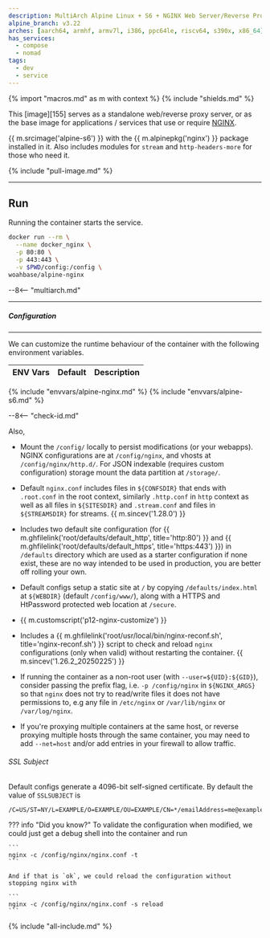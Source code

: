 ```yaml
---
description: MultiArch Alpine Linux + S6 + NGINX Web Server/Reverse Proxy.
alpine_branch: v3.22
arches: [aarch64, armhf, armv7l, i386, ppc64le, riscv64, s390x, x86_64]
has_services:
  - compose
  - nomad
tags:
  - dev
  - service
---
```


{% import "macros.md" as m with context %}
{% include "shields.md" %}

This [image][155] serves as a standalone web/reverse proxy server,
or as the base image for applications / services that use or
require [NGINX][1].

{{ m.srcimage('alpine-s6') }} with the {{ m.alpinepkg('nginx') }}
package installed in it. Also includes modules for `stream` and
`http-headers-more` for those who need it.

{% include "pull-image.md" %}

---
Run
---

Running the container starts the service.

``` sh
docker run --rm \
  --name docker_nginx \
  -p 80:80 \
  -p 443:443 \
  -v $PWD/config:/config \
woahbase/alpine-nginx
```

--8<-- "multiarch.md"

---
##### Configuration
---

We can customize the runtime behaviour of the container with the
following environment variables.

| ENV Vars   | Default   | Description
| :---       | :---      | :---
{% include "envvars/alpine-nginx.md" %}
{% include "envvars/alpine-s6.md" %}

--8<-- "check-id.md"

Also,

* Mount the `/config/` locally to persist
  modifications (or your webapps). NGINX configurations are at
  `/config/nginx`, and vhosts at `/config/nginx/http.d/`. For JSON
  indexable (requires custom configuration) storage mount the data
  partition at `/storage/`.

* Default `nginx.conf` includes files in `${CONFSDIR}` that ends
  with `.root.conf` in the root context, similarly `.http.conf` in
  `http` context as well as all files in `${SITESDIR}` and
  `.stream.conf` and files in `${STREAMSDIR}` for streams. {{
  m.sincev('1.28.0')  }}

* Includes two default site configuration (for {{
  m.ghfilelink('root/defaults/default_http', title='http:80') }}
  and {{ m.ghfilelink('root/defaults/default_https',
  title='https:443') }}) in `/defaults` directory which are used
  as a starter configuration if none exist, these are no way
  intended to be used in production, you are better off rolling
  your own.

* Default configs setup a static site at `/` by copying
  `/defaults/index.html` at `${WEBDIR}` (default `/config/www/`),
  along with a HTTPS and HtPassword protected web location at
  `/secure`.

* {{ m.customscript('p12-nginx-customize') }}

* Includes a {{ m.ghfilelink('root/usr/local/bin/nginx-reconf.sh',
  title='nginx-reconf.sh') }} script to check and reload `nginx`
  configurations (only when valid) without restarting the
  container. {{ m.sincev('1.26.2_20250225') }}

* If running the container as a non-root user (with
  `--user=${UID}:${GID}`), consider passing the prefix flag, i.e.
  `-p /config/nginx` in `${NGINX_ARGS}` so that `nginx` does not
  try to read/write files it does not have permissions to, e.g any
  file in `/etc/nginx` or `/var/lib/nginx` or `/var/log/nginx`.

* If you're proxying multiple containers at the same host, or
  reverse proxying multiple hosts through the same container, you
  may need to add `--net=host` and/or add entries in your firewall
  to allow traffic.

###### SSL Subject

Default configs generate a 4096-bit self-signed certificate. By
default the value of `SSLSUBJECT` is
```
/C=US/ST=NY/L=EXAMPLE/O=EXAMPLE/OU=EXAMPLE/CN=*/emailAddress=me@example.com
```

??? info "Did you know?"
    To validate the configuration when modified, we could just
    get a debug shell into the container and run

    ```
    nginx -c /config/nginx/nginx.conf -t
    ```

    And if that is `ok`, we could reload the configuration without
    stopping nginx with

    ```
    nginx -c /config/nginx/nginx.conf -s reload
    ```

[1]: https://nginx.org

{% include "all-include.md" %}
